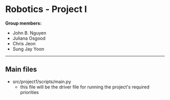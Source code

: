 # Robotics - Project I
**Group members:**

- John B. Nguyen
- Juliana Osgood
- Chris Jeon
- Sung Jay Yoon

-------------------------

## Main files

- src/project1/scripts/main.py
  - this file will be the driver file for running the project's required
    priorities
  
